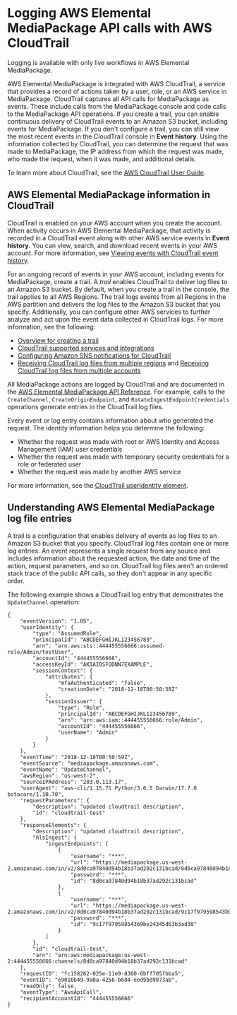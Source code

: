 # Logging AWS Elemental MediaPackage API calls with AWS CloudTrail<a name="logging-using-cloudtrail"></a>

Logging is available with only live workflows in AWS Elemental MediaPackage\.

AWS Elemental MediaPackage is integrated with AWS CloudTrail, a service that provides a record of actions taken by a user, role, or an AWS service in MediaPackage\. CloudTrail captures all API calls for MediaPackage as events\. These include calls from the MediaPackage console and code calls to the MediaPackage API operations\. If you create a trail, you can enable continuous delivery of CloudTrail events to an Amazon S3 bucket, including events for MediaPackage\. If you don't configure a trail, you can still view the most recent events in the CloudTrail console in **Event history**\. Using the information collected by CloudTrail, you can determine the request that was made to MediaPackage, the IP address from which the request was made, who made the request, when it was made, and additional details\. 

To learn more about CloudTrail, see the [AWS CloudTrail User Guide](https://docs.aws.amazon.com/awscloudtrail/latest/userguide/)\.

## AWS Elemental MediaPackage information in CloudTrail<a name="emp-info-in-cloudtrail"></a>

CloudTrail is enabled on your AWS account when you create the account\. When activity occurs in AWS Elemental MediaPackage, that activity is recorded in a CloudTrail event along with other AWS service events in **Event history**\. You can view, search, and download recent events in your AWS account\. For more information, see [Viewing events with CloudTrail event history](https://docs.aws.amazon.com/awscloudtrail/latest/userguide/view-cloudtrail-events.html)\. 

For an ongoing record of events in your AWS account, including events for MediaPackage, create a trail\. A *trail* enables CloudTrail to deliver log files to an Amazon S3 bucket\. By default, when you create a trail in the console, the trail applies to all AWS Regions\. The trail logs events from all Regions in the AWS partition and delivers the log files to the Amazon S3 bucket that you specify\. Additionally, you can configure other AWS services to further analyze and act upon the event data collected in CloudTrail logs\. For more information, see the following: 
+ [Overview for creating a trail](https://docs.aws.amazon.com/awscloudtrail/latest/userguide/cloudtrail-create-and-update-a-trail.html)
+ [CloudTrail supported services and integrations](https://docs.aws.amazon.com/awscloudtrail/latest/userguide/cloudtrail-aws-service-specific-topics.html#cloudtrail-aws-service-specific-topics-integrations)
+ [Configuring Amazon SNS notifications for CloudTrail](https://docs.aws.amazon.com/awscloudtrail/latest/userguide/getting_notifications_top_level.html)
+ [Receiving CloudTrail log files from multiple regions](https://docs.aws.amazon.com/awscloudtrail/latest/userguide/receive-cloudtrail-log-files-from-multiple-regions.html) and [Receiving CloudTrail log files from multiple accounts](https://docs.aws.amazon.com/awscloudtrail/latest/userguide/cloudtrail-receive-logs-from-multiple-accounts.html)

All MediaPackage actions are logged by CloudTrail and are documented in the [AWS Elemental MediaPackage API Reference](https://docs.aws.amazon.com/mediapackage/latest/apireference/)\. For example, calls to the `CreateChannel`, `CreateOriginEndpoint`, and `RotateIngestEndpointCredentials` operations generate entries in the CloudTrail log files\. 

Every event or log entry contains information about who generated the request\. The identity information helps you determine the following: 
+ Whether the request was made with root or AWS Identity and Access Management \(IAM\) user credentials
+ Whether the request was made with temporary security credentials for a role or federated user
+ Whether the request was made by another AWS service

For more information, see the [CloudTrail userIdentity element](https://docs.aws.amazon.com/awscloudtrail/latest/userguide/cloudtrail-event-reference-user-identity.html)\.

## Understanding AWS Elemental MediaPackage log file entries<a name="understanding-emp-entries"></a>

A trail is a configuration that enables delivery of events as log files to an Amazon S3 bucket that you specify\. CloudTrail log files contain one or more log entries\. An event represents a single request from any source and includes information about the requested action, the date and time of the action, request parameters, and so on\. CloudTrail log files aren't an ordered stack trace of the public API calls, so they don't appear in any specific order\. 

The following example shows a CloudTrail log entry that demonstrates the `UpdateChannel` operation:

```
{
    "eventVersion": "1.05",
    "userIdentity": {
        "type": "AssumedRole",
        "principalId": "ABCDEFGHIJKL123456789",
        "arn": "arn:aws:sts::444455556666:assumed-role/Admin/testUser",
        "accountId": "444455556666",
        "accessKeyId": "AKIAIOSFODNN7EXAMPLE",
        "sessionContext": {
            "attributes": {
                "mfaAuthenticated": "false",
                "creationDate": "2018-12-18T00:50:58Z"
            },
            "sessionIssuer": {
                "type": "Role",
                "principalId": "ABCDEFGHIJKL123456789",
                "arn": "arn:aws:iam::444455556666:role/Admin",
                "accountId": "444455556666",
                "userName": "Admin"
            }
        }
    },
    "eventTime": "2018-12-18T00:50:59Z",
    "eventSource": "mediapackage.amazonaws.com",
    "eventName": "UpdateChannel",
    "awsRegion": "us-west-2",
    "sourceIPAddress": "203.0.113.17",
    "userAgent": "aws-cli/1.15.71 Python/3.6.5 Darwin/17.7.0 botocore/1.10.70",
    "requestParameters": {
        "description": "updated cloudtrail description",
        "id": "cloudtrail-test"
    },
    "responseElements": {
        "description": "updated cloudtrail description",
        "hlsIngest": {
            "ingestEndpoints": [
                {
                    "username": "***",
                    "url": "https://mediapackage.us-west-2.amazonaws.com/in/v2/8d0ca97840d94b18b37ad292c131bcad/8d0ca97840d94b18b37ad292c131bcad/channel",
                    "password": "***",
                    "id": "8d0ca97840d94b18b37ad292c131bcad"
                },
                {
                    "username": "***",
                    "url": "https://mediapackage.us-west-2.amazonaws.com/in/v2/8d0ca97840d94b18b37ad292c131bcad/9c17f979598543b9be24345d63b3ad30/channel",
                    "password": "***",
                    "id": "9c17f979598543b9be24345d63b3ad30"
                }
            ]
        },
        "id": "cloudtrail-test",
        "arn": "arn:aws:mediapackage:us-west-2:444455556666:channels/8d0ca97840d94b18b37ad292c131bcad"
    },
    "requestID": "fc158262-025e-11e9-8360-6bff705fbba5",
    "eventID": "e9016b49-9a0a-4256-b684-eed9bd9073ab",
    "readOnly": false,
    "eventType": "AwsApiCall",
    "recipientAccountId": "444455556666"
}
```